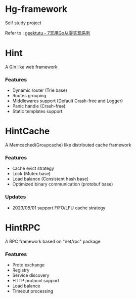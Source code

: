 # Hg-framework

Self study project

Refer to : [geektutu - 7天用Go从零实现系列](https://geektutu.com/post/gee.html)

# Hint

A Gin like web framework

### Features

- Dynamic router (Trie base)
- Routes grouping
- Middlewares support (Default Crash-free and Logger)
- Panic handle (Crash-free)
- Static templates support

# HintCache

A Memcached(Groupcache) like distributed cache framework

### Features

- cache evict strategy
- Lock (Mutex base)
- Load balance (Consistent hash base)
- Optimized binary communication (protobuf base)

### Updates

- 2023/08/01 support FIFO/LFU cache strategy

# HintRPC

A RPC framework based on "net/rpc" package

### Features

- Proto exchange
- Registry
- Service discovery
- HTTP protocol support
- Load balance
- Timeout processing